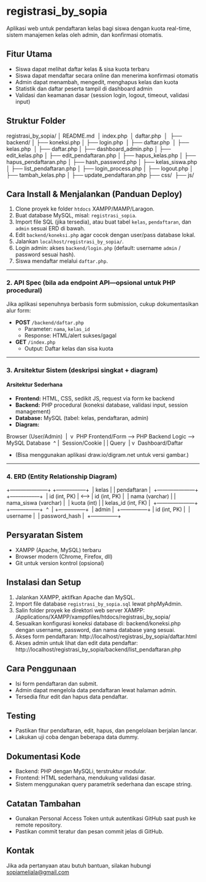 # registrasi_by_sopia
Aplikasi web untuk pendaftaran kelas bagi siswa dengan kuota real-time, sistem manajemen kelas oleh admin, dan konfirmasi otomatis.

## Fitur Utama
- Siswa dapat melihat daftar kelas & sisa kuota terbaru
- Siswa dapat mendaftar secara online dan menerima konfirmasi otomatis
- Admin dapat menambah, mengedit, menghapus kelas dan kuota
- Statistik dan daftar peserta tampil di dashboard admin
- Validasi dan keamanan dasar (session login, logout, timeout, validasi input)

## Struktur Folder
registrasi_by_sopia/
│   README.md 
│   index.php 
│   daftar.php 
│ 
├── backend/
│   ├── koneksi.php
│   ├── login.php 
│   ├── daftar.php 
│   ├── kelas.php 
│   ├── daftar.php
│   ├── dashboard_admin.php
│   ├── edit_kelas.php
│   ├── edit_pendaftaran.php
│   ├── hapus_kelas.php
│   ├── hapus_pendaftaran.php
│   ├── hash_password.php
│   ├── kelas_siswa.php
│   ├── list_pendaftaran.php
│   ├── login_process.php
│   ├── logout.php
│   ├── tambah_kelas.php
│   ├── update_pendaftaran.php
├── css/ 
├── js/

## Cara Install & Menjalankan (Panduan Deploy)
1. Clone proyek ke folder `htdocs` XAMPP/MAMP/Laragon.
2. Buat database MySQL, misal: `registrasi_sopia`.
3. Import file SQL (jika tersedia), atau buat tabel `kelas`, `pendaftaran`, dan `admin` sesuai ERD di bawah.
4. Edit `backend/koneksi.php` agar cocok dengan user/pass database lokal.
5. Jalankan `localhost/registrasi_by_sopia/`.
6. Login admin: akses `backend/login.php` (default: username `admin` / password sesuai hash).
7. Siswa mendaftar melalui `daftar.php`.

---

### 2. API Spec (bila ada endpoint API—opsional untuk PHP procedural)

Jika aplikasi sepenuhnya berbasis form submission, cukup dokumentasikan alur form:
- **POST** `/backend/daftar.php`  
  - Parameter: `nama`, `kelas_id`  
  - Response: HTML/alert sukses/gagal  
- **GET** `/index.php`  
  - Output: Daftar kelas dan sisa kuota

---

### 3. Arsitektur Sistem (deskripsi singkat + diagram)

#### Arsitektur Sederhana
- **Frontend:** HTML, CSS, sedikit JS, request via form ke backend
- **Backend:** PHP procedural (koneksi database, validasi input, session management)
- **Database:** MySQL (tabel: kelas, pendaftaran, admin)
- **Diagram:**

Browser (User/Admin) 
| 
v 
PHP Frontend/Form ––> PHP Backend Logic ––> MySQL Database 
^  | 
Session/Cookie    |  | Query 
|  v 
Dashboard/Daftar

- (Bisa menggunakan aplikasi draw.io/digram.net untuk versi gambar.)

---

### 4. ERD (Entity Relationship Diagram)

+———————+        +–––––––––––+ 
|       kelas         |        |     pendaftaran      | 
+———————+        +–––––––––––+ 
| id (int, PK)        | <––> | id (int, PK)         | 
| nama (varchar)      |        | nama_siswa (varchar) | 
| kuota (int)         |        | kelas_id (int, FK)   | 
+———————+        +–––––––––––+ 
^ 
|
+—————+ 
|   admin       | 
+—————+ | id (int, PK)  | 
| username      | 
| password_hash | 
+—————+

## Persyaratan Sistem
- XAMPP (Apache, MySQL) terbaru
- Browser modern (Chrome, Firefox, dll)
- Git untuk version kontrol (opsional)

## Instalasi dan Setup
1. Jalankan XAMPP, aktifkan Apache dan MySQL.
2. Import file database `registrasi_by_sopia.sql` lewat phpMyAdmin.
3. Salin folder proyek ke direktori web server XAMPP:
/Applications/XAMPP/xamppfiles/htdocs/registrasi_by_sopia/
4. Sesuaikan konfigurasi koneksi database di:
backend/koneksi.php
dengan username, password, dan nama database yang sesuai.
5. Akses form pendaftaran:
http://localhost/registrasi_by_sopia/daftar.html
6. Akses admin untuk lihat dan edit data pendaftar:
http://localhost/registrasi_by_sopia/backend/list_pendaftaran.php

## Cara Penggunaan
- Isi form pendaftaran dan submit.
- Admin dapat mengelola data pendaftaran lewat halaman admin.
- Tersedia fitur edit dan hapus data pendaftar.

## Testing
- Pastikan fitur pendaftaran, edit, hapus, dan pengelolaan berjalan lancar.
- Lakukan uji coba dengan beberapa data dummy.

## Dokumentasi Kode
- Backend: PHP dengan MySQLi, terstruktur modular.
- Frontend: HTML sederhana, mendukung validasi dasar.
- Sistem menggunakan query parametrik sederhana dan escape string.

## Catatan Tambahan
- Gunakan Personal Access Token untuk autentikasi GitHub saat push ke remote repository.
- Pastikan commit teratur dan pesan commit jelas di GitHub.

## Kontak
Jika ada pertanyaan atau butuh bantuan, silakan hubungi sopiameliala@gmail.com

